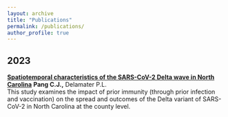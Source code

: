 ```yaml
---
layout: archive
title: "Publications"
permalink: /publications/
author_profile: true
---
```


## 2023  

**[Spatiotemporal characteristics of the SARS-CoV-2 Delta wave in North Carolina](https://www.ncbi.nlm.nih.gov/pmc/articles/PMC9838034/)**
**Pang C.J.,** Delamater P.L.  
This study examines the impact of prior immunity (through prior infection and vaccination) on the spread and outcomes of the Delta variant of SARS-CoV-2 in North Carolina at the county level.